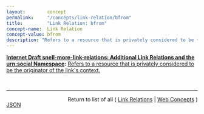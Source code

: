 ```yaml
---
layout:        concept
permalink:     "/concepts/link-relation/bfrom"
title:         "Link Relation: bfrom"
concept-name:  Link Relation
concept-value: bfrom
description: "Refers to a resource that is privately considered to be the originator of the link's context."
---
```


**[Internet Draft snell-more-link-relations: Additional Link Relations and the urn:social Namespace](/specs/IETF/I-D/snell-more-link-relations "This specification defines a number of additional Link Relation Types that can used for a variety of purposes."):** [Refers to a resource that is privately considered to be the originator of the link's context.](http://tools.ietf.org/html/draft-snell-more-link-relations#section-3 "Read documentation for Link Relation &#34;bfrom&#34;")

<br/>
<hr/>

<p style="float : left"><a href="./bfrom.json" title="JSON representing this particular Web Concept value">JSON</a></p>
<p style="text-align: right">Return to list of all ( <a href="../link-relations">Link Relations</a> | <a href="../">Web Concepts</a> )</p>
